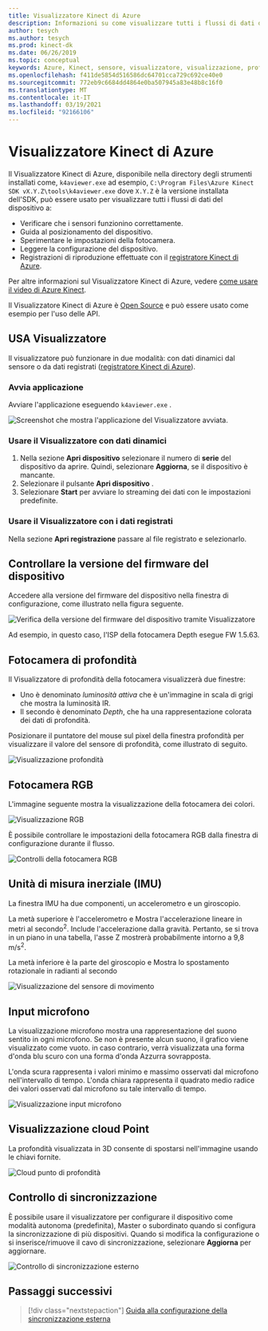 ```yaml
---
title: Visualizzatore Kinect di Azure
description: Informazioni su come visualizzare tutti i flussi di dati del dispositivo usando il Visualizzatore Kinect di Azure.
author: tesych
ms.author: tesych
ms.prod: kinect-dk
ms.date: 06/26/2019
ms.topic: conceptual
keywords: Azure, Kinect, sensore, visualizzatore, visualizzazione, profondità, RGB, colore, IMU, audio, microfono, punto cloud
ms.openlocfilehash: f411de5854d516586dc64701cca729c692ce40e0
ms.sourcegitcommit: 772eb9c6684dd4864e0ba507945a83e48b8c16f0
ms.translationtype: MT
ms.contentlocale: it-IT
ms.lasthandoff: 03/19/2021
ms.locfileid: "92166106"
---
```

# <a name="azure-kinect-viewer"></a>Visualizzatore Kinect di Azure

Il Visualizzatore Kinect di Azure, disponibile nella directory degli strumenti installati come, `k4aviewer.exe` ad esempio, `C:\Program Files\Azure Kinect SDK vX.Y.Z\tools\k4aviewer.exe` dove `X.Y.Z` è la versione installata dell'SDK, può essere usato per visualizzare tutti i flussi di dati del dispositivo a:

* Verificare che i sensori funzionino correttamente.
* Guida al posizionamento del dispositivo.
* Sperimentare le impostazioni della fotocamera.
* Leggere la configurazione del dispositivo.
* Registrazioni di riproduzione effettuate con il [registratore Kinect di Azure](azure-kinect-recorder.md).

Per altre informazioni sul Visualizzatore Kinect di Azure, vedere [come usare il video di Azure Kinect](https://www.microsoft.com/videoplayer/embed/RE3hNwG).

Il Visualizzatore Kinect di Azure è [Open Source](https://github.com/microsoft/Azure-Kinect-Sensor-SDK/tree/develop/tools/k4aviewer) e può essere usato come esempio per l'uso delle API.

## <a name="use-viewer"></a>USA Visualizzatore

Il visualizzatore può funzionare in due modalità: con dati dinamici dal sensore o da dati registrati ([registratore Kinect di Azure](azure-kinect-recorder.md)).

### <a name="start-application"></a>Avvia applicazione

Avviare l'applicazione eseguendo `k4aviewer.exe` .

![Screenshot che mostra l'applicazione del Visualizzatore avviata.](./media/how-to-guides/open-viewer.png)

### <a name="use-the-viewer-with-live-data"></a>Usare il Visualizzatore con dati dinamici

1. Nella sezione **Apri dispositivo** selezionare il numero di **serie** del dispositivo da aprire. Quindi, selezionare **Aggiorna**, se il dispositivo è mancante.
2. Selezionare il pulsante **Apri dispositivo** .
3. Selezionare **Start** per avviare lo streaming dei dati con le impostazioni predefinite.

### <a name="use-the-viewer-with-recorded-data"></a>Usare il Visualizzatore con i dati registrati

Nella sezione **Apri registrazione** passare al file registrato e selezionarlo.

## <a name="check-device-firmware-version"></a>Controllare la versione del firmware del dispositivo

Accedere alla versione del firmware del dispositivo nella finestra di configurazione, come illustrato nella figura seguente.

![Verifica della versione del firmware del dispositivo tramite Visualizzatore](./media/how-to-guides/check-firmware-update.png)

Ad esempio, in questo caso, l'ISP della fotocamera Depth esegue FW 1.5.63.

## <a name="depth-camera"></a>Fotocamera di profondità

Il Visualizzatore di profondità della fotocamera visualizzerà due finestre:

* Uno è denominato *luminosità attiva* che è un'immagine in scala di grigi che mostra la luminosità IR.
* Il secondo è denominato *Depth*, che ha una rappresentazione colorata dei dati di profondità.

Posizionare il puntatore del mouse sul pixel della finestra profondità per visualizzare il valore del sensore di profondità, come illustrato di seguito.

![Visualizzazione profondità](./media/how-to-guides/depth-camera.png)

## <a name="rgb-camera"></a>Fotocamera RGB

L'immagine seguente mostra la visualizzazione della fotocamera dei colori.

![Visualizzazione RGB](./media/how-to-guides/viewer-rgb-camera.png)

È possibile controllare le impostazioni della fotocamera RGB dalla finestra di configurazione durante il flusso.

![Controlli della fotocamera RGB](./media/how-to-guides/rgb-camera-settings.png)

## <a name="inertial-measurement-unit-imu"></a>Unità di misura inerziale (IMU)

La finestra IMU ha due componenti, un accelerometro e un giroscopio.

La metà superiore è l'accelerometro e Mostra l'accelerazione lineare in metri al secondo<sup>2</sup>.  Include l'accelerazione dalla gravità. Pertanto, se si trova in un piano in una tabella, l'asse Z mostrerà probabilmente intorno a 9,8 m/s<sup>2</sup>.

La metà inferiore è la parte del giroscopio e Mostra lo spostamento rotazionale in radianti al secondo

![Visualizzazione del sensore di movimento](./media/how-to-guides/viewer-mu-settings.png)

## <a name="microphone-input"></a>Input microfono

La visualizzazione microfono mostra una rappresentazione del suono sentito in ogni microfono. Se non è presente alcun suono, il grafico viene visualizzato come vuoto. in caso contrario, verrà visualizzata una forma d'onda blu scuro con una forma d'onda Azzurra sovrapposta.

L'onda scura rappresenta i valori minimo e massimo osservati dal microfono nell'intervallo di tempo. L'onda chiara rappresenta il quadrato medio radice dei valori osservati dal microfono su tale intervallo di tempo.

![Visualizzazione input microfono](./media/how-to-guides/microphone-data.png)

## <a name="point-cloud-visualization"></a>Visualizzazione cloud Point

La profondità visualizzata in 3D consente di spostarsi nell'immagine usando le chiavi fornite.

![Cloud punto di profondità](./media/how-to-guides/depth-point-cloud.png)

## <a name="synchronization-control"></a>Controllo di sincronizzazione

È possibile usare il visualizzatore per configurare il dispositivo come modalità autonoma (predefinita), Master o subordinato quando si configura la sincronizzazione di più dispositivi.
Quando si modifica la configurazione o si inserisce/rimuove il cavo di sincronizzazione, selezionare **Aggiorna** per aggiornare.

![Controllo di sincronizzazione esterno](./media/how-to-guides/sync-control.png)

## <a name="next-steps"></a>Passaggi successivi

> [!div class="nextstepaction"]
>[Guida alla configurazione della sincronizzazione esterna](https://support.microsoft.com/help/4494429/sync-multiple-azure-kinect-dk-devices)
